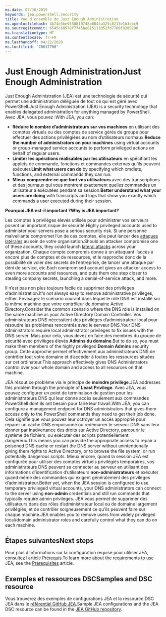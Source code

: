 ```yaml
---
ms.date: 07/10/2019
keywords: jea,powershell,security
title: Vue d’ensemble de Just Enough Administration
ms.openlocfilehash: 4b74e5be9558810748a8844a325c8213e1b3ebc9
ms.sourcegitcommit: 6545c60578f7745be015111052fd7769f8289296
ms.translationtype: HT
ms.contentlocale: fr-FR
ms.lasthandoff: 04/22/2020
ms.locfileid: "70017700"
---
```

# <a name="just-enough-administration"></a><span data-ttu-id="12653-103">Just Enough Administration</span><span class="sxs-lookup"><span data-stu-id="12653-103">Just Enough Administration</span></span>

<span data-ttu-id="12653-104">Just Enough Administration (JEA) est une technologie de sécurité qui permet une administration déléguée de tout ce qui est géré avec PowerShell.</span><span class="sxs-lookup"><span data-stu-id="12653-104">Just Enough Administration (JEA) is a security technology that enables delegated administration for anything managed by PowerShell.</span></span> <span data-ttu-id="12653-105">Avec JEA, vous pouvez :</span><span class="sxs-lookup"><span data-stu-id="12653-105">With JEA, you can:</span></span>

- <span data-ttu-id="12653-106">**Réduire le nombre d’administrateurs sur vos machines** en utilisant des comptes virtuels ou des comptes de service gérés de groupe pour effectuer des actions privilégiées au nom d’utilisateurs normaux.</span><span class="sxs-lookup"><span data-stu-id="12653-106">**Reduce the number of administrators on your machines** using virtual accounts or group-managed service accounts to perform privileged actions on behalf of regular users.</span></span>
- <span data-ttu-id="12653-107">**Limiter les opérations réalisables par les utilisateurs** en spécifiant les applets de commande, fonctions et commandes externes qu’ils peuvent exécuter.</span><span class="sxs-lookup"><span data-stu-id="12653-107">**Limit what users can do** by specifying which cmdlets, functions, and external commands they can run.</span></span>
- <span data-ttu-id="12653-108">**Mieux comprendre ce que font vos utilisateurs** avec des transcriptions et des journaux qui vous montrent exactement quelles commandes un utilisateur a exécutées pendant sa session.</span><span class="sxs-lookup"><span data-stu-id="12653-108">**Better understand what your users are doing** with transcripts and logs that show you exactly which commands a user executed during their session.</span></span>

<span data-ttu-id="12653-109">**Pourquoi JEA est-il important ?**</span><span class="sxs-lookup"><span data-stu-id="12653-109">**Why is JEA important?**</span></span>

<span data-ttu-id="12653-110">Les comptes à privilèges élevés utilisés pour administrer vos serveurs posent un important risque de sécurité.</span><span class="sxs-lookup"><span data-stu-id="12653-110">Highly privileged accounts used to administer your servers pose a serious security risk.</span></span> <span data-ttu-id="12653-111">Si une personne malveillante compromet l’un de ces comptes, elle peut lancer des [attaques latérales](https://aka.ms/pth) au sein de votre organisation.</span><span class="sxs-lookup"><span data-stu-id="12653-111">Should an attacker compromise one of these accounts, they could launch [lateral attacks](https://aka.ms/pth) across your organization.</span></span> <span data-ttu-id="12653-112">Chaque compte compromis donne à un attaquant l’accès à encore plus de comptes et de ressources, et le rapproche donc de la possibilité de voler des secrets de l’entreprise, de lancer une attaque par déni de service, etc.</span><span class="sxs-lookup"><span data-stu-id="12653-112">Each compromised account gives an attacker access to even more accounts and resources, and puts them one step closer to stealing company secrets, launching a denial-of-service attack, and more.</span></span>

<span data-ttu-id="12653-113">Il n’est pas non plus toujours facile de supprimer des privilèges d’administration.</span><span class="sxs-lookup"><span data-stu-id="12653-113">It's not always easy to remove administrative privileges, either.</span></span> <span data-ttu-id="12653-114">Envisagez le scénario courant dans lequel le rôle DNS est installé sur la même machine que votre contrôleur de domaine Active Directory.</span><span class="sxs-lookup"><span data-stu-id="12653-114">Consider the common scenario where the DNS role is installed on the same machine as your Active Directory Domain Controller.</span></span> <span data-ttu-id="12653-115">Vos administrateurs DNS nécessitent des privilèges d’administrateur local pour résoudre les problèmes rencontrés avec le serveur DNS.</span><span class="sxs-lookup"><span data-stu-id="12653-115">Your DNS administrators require local administrator privileges to fix issues with the DNS server.</span></span> <span data-ttu-id="12653-116">Mais pour cela, vous devez en faire des membres du groupe de sécurité avec privilèges élevés **Admins du domaine**.</span><span class="sxs-lookup"><span data-stu-id="12653-116">But to do so, you must make them members of the highly privileged **Domain Admins** security group.</span></span> <span data-ttu-id="12653-117">Cette approche permet effectivement aux administrateurs DNS de contrôler tout votre domaine et d’accéder à toutes les ressources situées sur cet ordinateur.</span><span class="sxs-lookup"><span data-stu-id="12653-117">This approach effectively gives DNS Administrators control over your whole domain and access to all resources on that machine.</span></span>

<span data-ttu-id="12653-118">JEA résout ce problème via le principe de **moindre privilège**.</span><span class="sxs-lookup"><span data-stu-id="12653-118">JEA addresses this problem through the principle of **Least Privilege**.</span></span> <span data-ttu-id="12653-119">Avec JEA, vous pouvez configurer un point de terminaison de gestion pour les administrateurs DNS qui leur donne accès seulement aux commandes PowerShell dont ils ont besoin pour faire leur travail.</span><span class="sxs-lookup"><span data-stu-id="12653-119">With JEA, you can configure a management endpoint for DNS administrators that gives them access only to the PowerShell commands they need to get their job done.</span></span> <span data-ttu-id="12653-120">Cela signifie que vous pouvez leur octroyer un accès approprié pour réparer un cache DNS empoisonné ou redémarrer le serveur DNS sans leur donner par inadvertance des droits sur Active Directory, parcourir le système de fichiers, ou exécuter des scripts potentiellement dangereux.</span><span class="sxs-lookup"><span data-stu-id="12653-120">This means you can provide the appropriate access to repair a poisoned DNS cache or restart the DNS server without unintentionally giving them rights to Active Directory, or to browse the file system, or run potentially dangerous scripts.</span></span> <span data-ttu-id="12653-121">Mieux encore, quand la session JEA est configurée pour utiliser des comptes virtuels privilégiés temporaires, vos administrateurs DNS peuvent se connecter au serveur en utilisant des informations d’identification d’utilisateurs **non-administrateurs** et exécuter quand même des commandes qui exigent généralement des privilèges d’administrateur.</span><span class="sxs-lookup"><span data-stu-id="12653-121">Better yet, when the JEA session is configured to use temporary privileged virtual accounts, your DNS administrators can connect to the server using **non-admin** credentials and still run commands that typically require admin privileges.</span></span> <span data-ttu-id="12653-122">JEA vous permet de supprimer des utilisateurs dans des rôles d’administrateur local ou de domaine largement privilégiés, et de contrôler soigneusement ce qu’ils peuvent faire sur chaque machine.</span><span class="sxs-lookup"><span data-stu-id="12653-122">JEA enables you to remove users from widely privileged local/domain administrator roles and carefully control what they can do on each machine.</span></span>

## <a name="next-steps"></a><span data-ttu-id="12653-123">Étapes suivantes</span><span class="sxs-lookup"><span data-stu-id="12653-123">Next steps</span></span>

<span data-ttu-id="12653-124">Pour plus d’informations sur la configuration requise pour utiliser JEA, consultez l’article [Prérequis](prerequisites.md).</span><span class="sxs-lookup"><span data-stu-id="12653-124">To learn more about the requirements to use JEA, see the [Prerequisites](prerequisites.md) article.</span></span>

## <a name="samples-and-dsc-resource"></a><span data-ttu-id="12653-125">Exemples et ressources DSC</span><span class="sxs-lookup"><span data-stu-id="12653-125">Samples and DSC resource</span></span>

<span data-ttu-id="12653-126">Vous trouverez des exemples de configurations JEA et la ressource DSC JEA dans le [référentiel GitHub JEA](https://github.com/PowerShell/JEA).</span><span class="sxs-lookup"><span data-stu-id="12653-126">Sample JEA configurations and the JEA DSC resource can be found in the [JEA GitHub repository](https://github.com/PowerShell/JEA).</span></span>

